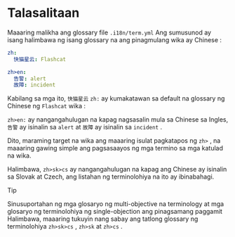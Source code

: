 # Talasalitaan

Maaaring malikha ang glossary file `.i18n/term.yml` Ang sumusunod ay isang halimbawa ng isang glossary na ang pinagmulang wika ay Chinese :

```yml
zh:
  快猫星云: Flashcat

zh>en:
  告警: alert
  故障: incident
```

Kabilang sa mga ito, `快猫星云` `zh:` ay kumakatawan sa default na glossary ng Chinese ng `Flashcat` wika :

`zh>en:` ay nangangahulugan na kapag nagsasalin mula sa Chinese sa Ingles, `告警` ay isinalin sa `alert` at `故障` ay isinalin sa `incident` .

Dito, maraming target na wika ang maaaring isulat pagkatapos ng `zh>` , na maaaring gawing simple ang pagsasaayos ng mga termino sa mga katulad na wika.

Halimbawa, `zh>sk>cs` ay nangangahulugan na kapag ang Chinese ay isinalin sa Slovak at Czech, ang listahan ng terminolohiya na ito ay ibinabahagi.

> [!TIP]
> Sinusuportahan ng mga glosaryo ng multi-objective na terminology at mga glosaryo ng terminolohiya ng single-objection ang pinagsamang paggamit Halimbawa, maaaring tukuyin nang sabay ang tatlong glossary ng terminolohiya `zh>sk>cs` , `zh>sk` at `zh>cs` .